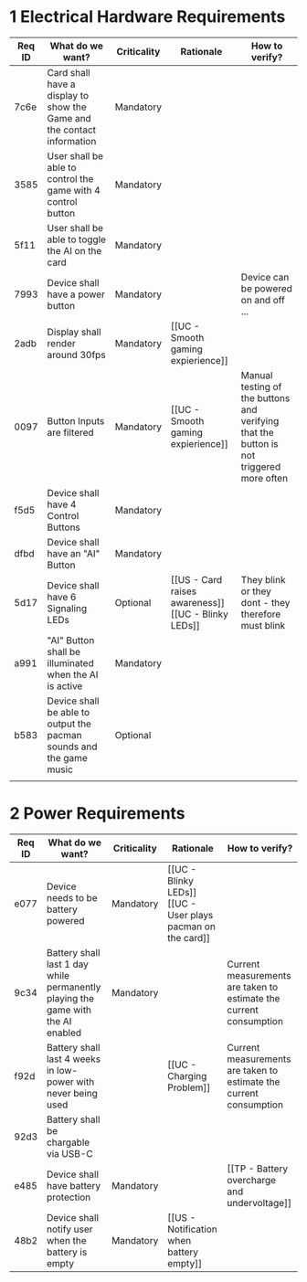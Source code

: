 # 1 Electrical Hardware Requirements
| Req ID | What do we want?                                                       | Criticality | Rationale                                              | How to verify?                                                                          |
| ------ | ---------------------------------------------------------------------- | ----------- | ------------------------------------------------------ | --------------------------------------------------------------------------------------- |
| 7c6e   | Card shall have a display to show the Game and the contact information | Mandatory   |                                                        |                                                                                         |
| 3585   | User shall be able to control the game with 4 control button           | Mandatory   |                                                        |                                                                                         |
| 5f11   | User shall be able to toggle the AI on the card                        | Mandatory   |                                                        |                                                                                         |
| 7993   | Device shall have a power button                                       | Mandatory   |                                                        | Device can be powered on and off ...                                                    |
| 2adb   | Display shall render around 30fps                                      | Mandatory   | [[UC - Smooth gaming expierience]]                     |                                                                                         |
| 0097   | Button Inputs are filtered                                             | Mandatory   | [[UC - Smooth gaming expierience]]                     | Manual testing of the buttons and verifying that the button is not triggered more often |
| f5d5   | Device shall have 4 Control Buttons                                    | Mandatory   |                                                        |                                                                                         |
| dfbd   | Device shall have an "AI" Button                                       | Mandatory   |                                                        |                                                                                         |
| 5d17   | Device shall have 6 Signaling LEDs                                     | Optional    | [[US - Card raises awareness]]<br>[[UC - Blinky LEDs]] | They blink or they dont - they therefore must blink                                     |
| a991   | "AI" Button shall be illuminated when the AI is active                 | Mandatory   |                                                        |                                                                                         |
| b583   | Device shall be able to output the pacman sounds and the game music    | Optional    |                                                        |                                                                                         |
|        |                                                                        |             |                                                        |                                                                                         |
# 2 Power Requirements
| Req ID | What do we want?                                                                | Criticality | Rationale                                                      | How to verify?                                                     |
| ------ | ------------------------------------------------------------------------------- | ----------- | -------------------------------------------------------------- | ------------------------------------------------------------------ |
| e077   | Device needs to be battery powered                                              | Mandatory   | [[UC - Blinky LEDs]]<br>[[UC - User plays pacman on the card]] |                                                                    |
| 9c34   | Battery shall last 1 day while permanently playing the game with the AI enabled | Mandatory   |                                                                | Current measurements are taken to estimate the current consumption |
| f92d   | Battery shall last 4 weeks in low-power with never being used                   |             | [[UC - Charging Problem]]                                      | Current measurements are taken to estimate the current consumption |
| 92d3   | Battery shall be chargable via USB-C                                            |             |                                                                |                                                                    |
| e485   | Device shall have battery protection                                            | Mandatory   |                                                                | [[TP - Battery overcharge and undervoltage]]                       |
| 48b2   | Device shall notify user when the battery is empty                              | Mandatory   | [[US - Notification when battery empty]]                       |                                                                    |
